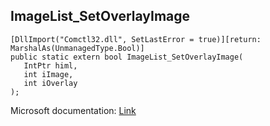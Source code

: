 ## ImageList_SetOverlayImage

```
[DllImport("Comctl32.dll", SetLastError = true)][return: MarshalAs(UnmanagedType.Bool)]
public static extern bool ImageList_SetOverlayImage(
   IntPtr himl,
   int iImage,
   int iOverlay
);
```

Microsoft documentation: [Link](https://docs.microsoft.com/en-us/windows/win32/api/commctrl/nf-commctrl-imagelist_setoverlayimage)
